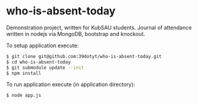 who-is-absent-today
===================

Demonstration project, written for KubSAU students. Journal of attendance written in nodejs via MongoDB, bootstrap and knockout.

To setup application execute:

```bash
$ git clone git@github.com:39dotyt/who-is-absent-today.git
$ cd who-is-absent-today
$ git submodule update --init
$ npm install
```

To run application execute (in application directory):

```bash
$ node app.js
```
